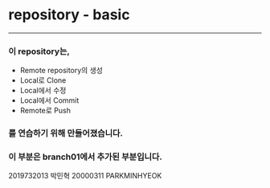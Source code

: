 # repository - basic
 ---  

### 이 repository는,

*  Remote repository의 생성  
*  Local로 Clone
*  Local에서 수정
*  Local에서 Commit
*  Remote로 Push  
 
### 를 연습하기 위해 만들어졌습니다.

### 이 부분은 branch01에서  추가된 부분입니다.

2019732013 박민혁
20000311 PARKMINHYEOK

